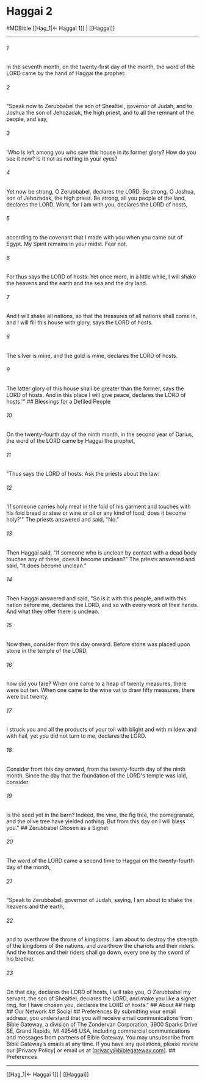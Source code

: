 # Haggai 2
#MDBible
[[Hag_1|← Haggai 1]] | [[Haggai]]

***


###### 1 
In the seventh month, on the twenty-first day of the month, the word of the LORD came by the hand of Haggai the prophet: 

###### 2 
"Speak now to Zerubbabel the son of Shealtiel, governor of Judah, and to Joshua the son of Jehozadak, the high priest, and to all the remnant of the people, and say, 

###### 3 
'Who is left among you who saw this house in its former glory? How do you see it now? Is it not as nothing in your eyes? 

###### 4 
Yet now be strong, O Zerubbabel, declares the LORD. Be strong, O Joshua, son of Jehozadak, the high priest. Be strong, all you people of the land, declares the LORD. Work, for I am with you, declares the LORD of hosts, 

###### 5 
according to the covenant that I made with you when you came out of Egypt. My Spirit remains in your midst. Fear not. 

###### 6 
For thus says the LORD of hosts: Yet once more, in a little while, I will shake the heavens and the earth and the sea and the dry land. 

###### 7 
And I will shake all nations, so that the treasures of all nations shall come in, and I will fill this house with glory, says the LORD of hosts. 

###### 8 
The silver is mine, and the gold is mine, declares the LORD of hosts. 

###### 9 
The latter glory of this house shall be greater than the former, says the LORD of hosts. And in this place I will give peace, declares the LORD of hosts.'" ## Blessings for a Defiled People 

###### 10 
On the twenty-fourth day of the ninth month, in the second year of Darius, the word of the LORD came by Haggai the prophet, 

###### 11 
"Thus says the LORD of hosts: Ask the priests about the law: 

###### 12 
'If someone carries holy meat in the fold of his garment and touches with his fold bread or stew or wine or oil or any kind of food, does it become holy?'" The priests answered and said, "No." 

###### 13 
Then Haggai said, "If someone who is unclean by contact with a dead body touches any of these, does it become unclean?" The priests answered and said, "It does become unclean." 

###### 14 
Then Haggai answered and said, "So is it with this people, and with this nation before me, declares the LORD, and so with every work of their hands. And what they offer there is unclean. 

###### 15 
Now then, consider from this day onward. Before stone was placed upon stone in the temple of the LORD, 

###### 16 
how did you fare? When one came to a heap of twenty measures, there were but ten. When one came to the wine vat to draw fifty measures, there were but twenty. 

###### 17 
I struck you and all the products of your toil with blight and with mildew and with hail, yet you did not turn to me, declares the LORD. 

###### 18 
Consider from this day onward, from the twenty-fourth day of the ninth month. Since the day that the foundation of the LORD's temple was laid, consider: 

###### 19 
Is the seed yet in the barn? Indeed, the vine, the fig tree, the pomegranate, and the olive tree have yielded nothing. But from this day on I will bless you." ## Zerubbabel Chosen as a Signet 

###### 20 
The word of the LORD came a second time to Haggai on the twenty-fourth day of the month, 

###### 21 
"Speak to Zerubbabel, governor of Judah, saying, I am about to shake the heavens and the earth, 

###### 22 
and to overthrow the throne of kingdoms. I am about to destroy the strength of the kingdoms of the nations, and overthrow the chariots and their riders. And the horses and their riders shall go down, every one by the sword of his brother. 

###### 23 
On that day, declares the LORD of hosts, I will take you, O Zerubbabel my servant, the son of Shealtiel, declares the LORD, and make you like a signet ring, for I have chosen you, declares the LORD of hosts." ## About ## Help ## Our Network ## Social ## Preferences By submitting your email address, you understand that you will receive email communications from Bible Gateway, a division of The Zondervan Corporation, 3900 Sparks Drive SE, Grand Rapids, MI 49546 USA, including commercial communications and messages from partners of Bible Gateway. You may unsubscribe from Bible Gateway&rsquo;s emails at any time. If you have any questions, please review our [Privacy Policy] or email us at [privacy@biblegateway.com]. ## Preferences

***

[[Hag_1|← Haggai 1]] | [[Haggai]]
